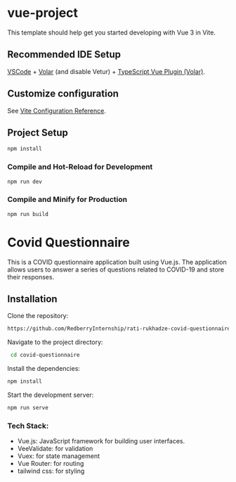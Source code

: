 # vue-project

This template should help get you started developing with Vue 3 in Vite.

## Recommended IDE Setup

[VSCode](https://code.visualstudio.com/) + [Volar](https://marketplace.visualstudio.com/items?itemName=Vue.volar) (and disable Vetur) + [TypeScript Vue Plugin (Volar)](https://marketplace.visualstudio.com/items?itemName=Vue.vscode-typescript-vue-plugin).

## Customize configuration

See [Vite Configuration Reference](https://vitejs.dev/config/).

## Project Setup

```sh
npm install
```

### Compile and Hot-Reload for Development

```sh
npm run dev
```

### Compile and Minify for Production

```sh
npm run build
```

# Covid Questionnaire

This is a COVID questionnaire application built using Vue.js. The application allows users to answer a series of questions related to COVID-19 and store their responses.

## Installation

Clone the repository:

```sh
https://github.com/RedberryInternship/rati-rukhadze-covid-questionnaire.git
```

Navigate to the project directory:

```sh
 cd covid-questionnaire
```

Install the dependencies:

```sh
npm install
```

Start the development server:

```sh
npm run serve
```

### Tech Stack:

- Vue.js: JavaScript framework for building user interfaces.
- VeeValidate: for validation
- Vuex: for state management
- Vue Router: for routing
- tailwind css: for styling
